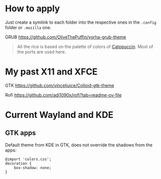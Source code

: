 # How to apply

Just create a symlink to each folder into the respective ones in the `.config` folder or `.mozilla` one.


GRUB
https://github.com/OliveThePuffin/yorha-grub-theme

> All the rice is based on the palette of colors of [Catppuccin](https://catppuccin.com/). Most of the ports are used here.

# My past X11 and XFCE

GTK
https://github.com/vinceliuice/Colloid-gtk-theme

Rofi
https://github.com/adi1090x/rofi?tab=readme-ov-file

# Current Wayland and KDE

## GTK apps

Default theme from KDE in GTK, does not override the shadows from the apps:

```
@import 'colors.css';
decoration {
    box-shadow: none;
}
```
